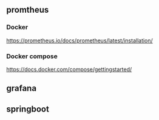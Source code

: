 ## promtheus
### Docker
https://prometheus.io/docs/prometheus/latest/installation/

### Docker compose
https://docs.docker.com/compose/gettingstarted/

## grafana
## springboot